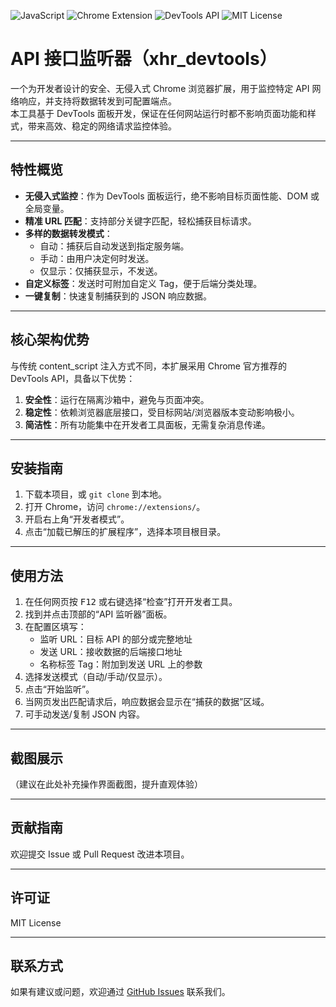 <!-- 项目徽章区域 -->
<p align="left">
  <img src="https://img.shields.io/badge/Language-JavaScript-yellow?style=flat-square" alt="JavaScript">
  <img src="https://img.shields.io/badge/Chrome%20Extension-%F0%9F%94%8E-blue?style=flat-square" alt="Chrome Extension">
  <img src="https://img.shields.io/badge/DevTools%20API-%F0%9F%94%A7-brightgreen?style=flat-square" alt="DevTools API">
  <img src="https://img.shields.io/badge/License-MIT-green?style=flat-square" alt="MIT License">
</p>

# API 接口监听器（xhr_devtools）

一个为开发者设计的安全、无侵入式 Chrome 浏览器扩展，用于监控特定 API 网络响应，并支持将数据转发到可配置端点。  
本工具基于 DevTools 面板开发，保证在任何网站运行时都不影响页面功能和样式，带来高效、稳定的网络请求监控体验。

---

## 特性概览

- **无侵入式监控**：作为 DevTools 面板运行，绝不影响目标页面性能、DOM 或全局变量。
- **精准 URL 匹配**：支持部分关键字匹配，轻松捕获目标请求。
- **多样的数据转发模式**：
  - 自动：捕获后自动发送到指定服务端。
  - 手动：由用户决定何时发送。
  - 仅显示：仅捕获显示，不发送。
- **自定义标签**：发送时可附加自定义 Tag，便于后端分类处理。
- **一键复制**：快速复制捕获到的 JSON 响应数据。

---

## 核心架构优势

与传统 content_script 注入方式不同，本扩展采用 Chrome 官方推荐的 DevTools API，具备以下优势：

1. **安全性**：运行在隔离沙箱中，避免与页面冲突。
2. **稳定性**：依赖浏览器底层接口，受目标网站/浏览器版本变动影响极小。
3. **简洁性**：所有功能集中在开发者工具面板，无需复杂消息传递。

---

## 安装指南

1. 下载本项目，或 `git clone` 到本地。
2. 打开 Chrome，访问 `chrome://extensions/`。
3. 开启右上角“开发者模式”。
4. 点击“加载已解压的扩展程序”，选择本项目根目录。

---

## 使用方法

1. 在任何网页按 <kbd>F12</kbd> 或右键选择“检查”打开开发者工具。
2. 找到并点击顶部的“API 监听器”面板。
3. 在配置区填写：
   - 监听 URL：目标 API 的部分或完整地址
   - 发送 URL：接收数据的后端接口地址
   - 名称标签 Tag：附加到发送 URL 上的参数
4. 选择发送模式（自动/手动/仅显示）。
5. 点击“开始监听”。
6. 当网页发出匹配请求后，响应数据会显示在“捕获的数据”区域。
7. 可手动发送/复制 JSON 内容。

---

## 截图展示

（建议在此处补充操作界面截图，提升直观体验）

---

## 贡献指南

欢迎提交 Issue 或 Pull Request 改进本项目。

---

## 许可证

MIT License

---

## 联系方式

如果有建议或问题，欢迎通过 [GitHub Issues](https://github.com/wfj6ccff/xhr_devtools/issues) 联系我们。
